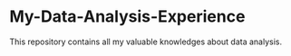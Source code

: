 # My-Data-Analysis-Experience
This repository contains all my valuable knowledges about data analysis.
